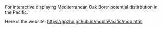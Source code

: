 For interactive displaying Mediterranean Oak Borer potential distirbution in the Pacific.

Here is the website: https://gpzhu.github.io/mobInPacific/mob.html
